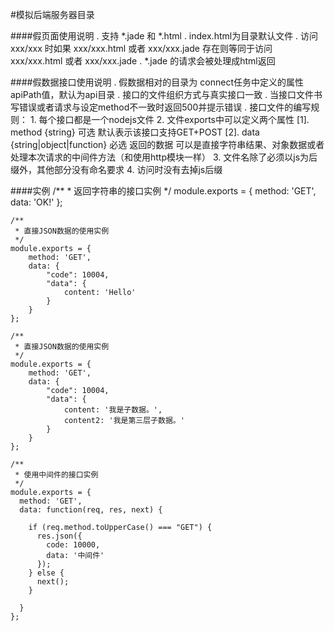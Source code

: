 #模拟后端服务器目录

####假页面使用说明
	. 支持 *.jade 和 *.html
	. index.html为目录默认文件
	. 访问 xxx/xxx 时如果 xxx/xxx.html 或者 xxx/xxx.jade 存在则等同于访问 xxx/xxx.html 或者 xxx/xxx.jade
	. *.jade 的请求会被处理成html返回
	
####假数据接口使用说明
    . 假数据相对的目录为 connect任务中定义的属性apiPath值，默认为api目录
    . 接口的文件组织方式与真实接口一致
    . 当接口文件书写错误或者请求与设定method不一致时返回500并提示错误
    . 接口文件的编写规则：
        1. 每个接口都是一个nodejs文件
        2. 文件exports中可以定义两个属性
            [1]. method {string} 可选 默认表示该接口支持GET+POST
            [2]. data {string|object|function} 必选 返回的数据 可以是直接字符串结果、对象数据或者处理本次请求的中间件方法（和使用http模块一样）
        3. 文件名除了必须以js为后缀外，其他部分没有命名要求
        4. 访问时没有去掉js后缀

####实例
    /**
     * 返回字符串的接口实例
     */
    module.exports = {
        method: 'GET',
        data: 'OK!'
    };

    /**
     * 直接JSON数据的使用实例
     */
    module.exports = {
        method: 'GET',
        data: {
            "code": 10004,
            "data": {
                content: 'Hello'
            }
        } 
    };
    
    /**
     * 直接JSON数据的使用实例
     */
    module.exports = {
        method: 'GET',
        data: {
            "code": 10004,
            "data": {
                content: '我是子数据。',
                content2: '我是第三层子数据。'
            }
        } 
    };
    
    /**
     * 使用中间件的接口实例
     */
    module.exports = {
      method: 'GET',
      data: function(req, res, next) {

        if (req.method.toUpperCase() === "GET") {
          res.json({
            code: 10000, 
            data: '中间件'
          }); 
        } else {
          next(); 
        }
     
      }
    };
